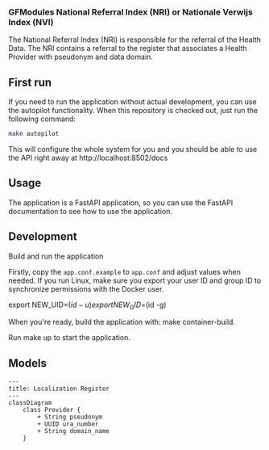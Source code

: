 ### GFModules National Referral Index (NRI) or Nationale Verwijs Index (NVI)

The National Referral Index (NRI) is responsible for the referral of the Health Data. The NRI contains a referral
to the register that associates a Health Provider with pseudonym and data domain.


## First run

If you need to run the application without actual development, you can use the autopilot functionality. When this
repository is checked out, just run the following command:

```bash
make autopilot
```

This will configure the whole system for you and you should be able to use the API right away at http://localhost:8502/docs


## Usage

The application is a FastAPI application, so you can use the FastAPI documentation to see how to use the application.

## Development

Build and run the application

Firstly, copy the `app.conf.example` to `app.conf` and adjust values when needed.
If you run Linux, make sure you export your user ID and group ID to synchronize permissions with the Docker user.

export NEW_UID=$(id -u)
export NEW_GID=$(id -g)

When you're ready, build the application with: make container-build.

Run make up to start the application.


## Models

```mermaid
---
title: Localization Register
---
classDiagram
    class Provider {
        + String pseudonym
        + UUID ura_number
        + String domain_name
    }
```
